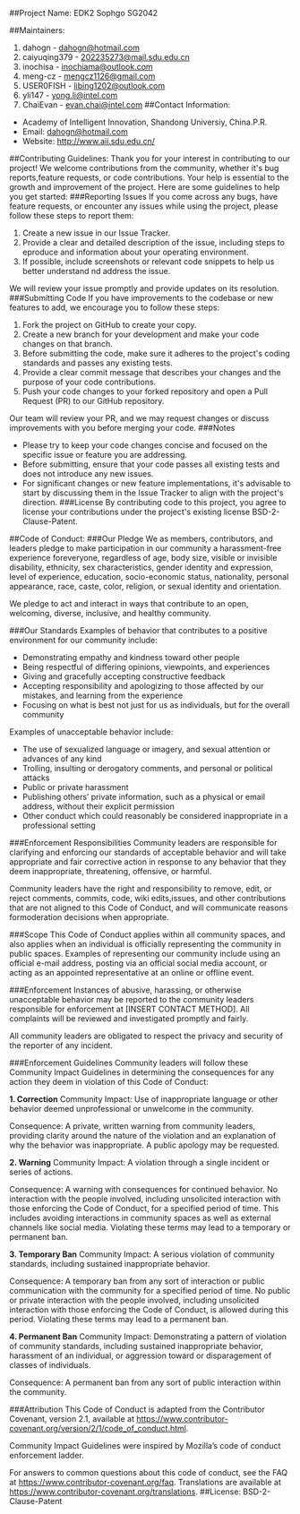 ##Project Name: EDK2 Sophgo SG2042

##Maintainers:
1. dahogn - dahogn@hotmail.com
2. caiyuqing379 - <202235273@mail.sdu.edu.cn>
3. inochisa - inochiama@outlook.com
4. meng-cz - mengcz1126@gmail.com
5. USER0FISH - <libing1202@outlook.com>
6. yli147 - <yong.li@intel.com>
7. ChaiEvan  - <evan.chai@intel.com>
##Contact Information:
- Academy of Intelligent Innovation, Shandong Universiy, China.P.R.
- Email:  dahogn@hotmail.com
- Website: http://www.aii.sdu.edu.cn/

##Contributing Guidelines:
Thank you for your interest in contributing to our project! We welcome contributions from the community, whether it's bug reports,feature requests, or code contributions. Your help is essential to the growth and improvement of the project. Here are some guidelines to help you get started:
###Reporting Issues
If you come across any bugs, have feature requests, or encounter any issues while using the project, please follow these steps to report them:
1. Create a new issue in our Issue Tracker.
2. Provide a clear and detailed description of the issue, including steps to eproduce and information about your operating environment.
3. If possible, include screenshots or relevant code snippets to help us better understand nd address the issue.

We will review your issue promptly and provide updates on its resolution.
###Submitting Code
If you have improvements to the codebase or new features to add, we encourage you to follow these steps:
1. Fork the project on GitHub to create your copy.
2. Create a new branch for your development and make your code changes on that branch.
3. Before submitting the code, make sure it adheres to the project's coding standards and passes any existing tests.
4. Provide a clear commit message that describes your changes and the purpose of your code contributions.
5. Push your code changes to your forked repository and open a Pull Request (PR) to our GitHub repository.

Our team will review your PR, and we may request changes or discuss improvements with you before merging your code.
###Notes
- Please try to keep your code changes concise and focused on the specific issue or feature you are addressing.
- Before submitting, ensure that your code passes all existing tests and does not introduce any new issues.
- For significant changes or new feature implementations, it's advisable to start by discussing them in the Issue Tracker to align with the project's direction.
###License
By contributing code to this project, you agree to license your contributions under the project's existing license BSD-2-Clause-Patent.

##Code of Conduct:
###Our Pledge
We as members, contributors, and leaders pledge to make participation in our community a harassment-free experience foreveryone, regardless of age, body size, visible or invisible disability, ethnicity, sex characteristics, gender identity and expression, level of experience, education, socio-economic status, nationality, personal appearance, race, caste, color, religion, or sexual identity and orientation.

We pledge to act and interact in ways that contribute to an open, welcoming, diverse, inclusive, and healthy community.

###Our Standards
Examples of behavior that contributes to a positive environment for our community include:

-  Demonstrating empathy and kindness toward other people
-  Being respectful of differing opinions, viewpoints, and experiences
-  Giving and gracefully accepting constructive feedback
-  Accepting responsibility and apologizing to those affected by our mistakes, and learning from the experience
-  Focusing on what is best not just for us as individuals, but for the overall community

Examples of unacceptable behavior include:

-  The use of sexualized language or imagery, and sexual attention or advances of any kind
-  Trolling, insulting or derogatory comments, and personal or political attacks
-  Public or private harassment
-  Publishing others’ private information, such as a physical or email address, without their explicit permission
-  Other conduct which could reasonably be considered inappropriate in a professional setting

###Enforcement Responsibilities
Community leaders are responsible for clarifying and enforcing our standards of acceptable behavior and will take appropriate and fair corrective action in response to any behavior that they deem inappropriate, threatening, offensive, or harmful.

Community leaders have the right and responsibility to remove, edit, or reject comments, commits, code, wiki edits,issues, and other contributions that are not aligned to this Code of Conduct, and will communicate reasons formoderation decisions when appropriate.

###Scope
This Code of Conduct applies within all community spaces, and also applies when an individual is officially representing the community in public spaces. Examples of representing our community include using an official e-mail address, posting via an official social media account, or acting as an appointed representative at an online or offline event.

###Enforcement
Instances of abusive, harassing, or otherwise unacceptable behavior may be reported to the community leaders responsible for enforcement at [INSERT CONTACT METHOD]. All complaints will be reviewed and investigated promptly and fairly.

All community leaders are obligated to respect the privacy and security of the reporter of any incident.

###Enforcement Guidelines
Community leaders will follow these Community Impact Guidelines in determining the consequences for any action they deem in violation of this Code of Conduct:

**1. Correction**
Community Impact: Use of inappropriate language or other behavior deemed unprofessional or unwelcome in the community.

Consequence: A private, written warning from community leaders, providing clarity around the nature of the violation and an explanation of why the behavior was inappropriate. A public apology may be requested.

**2. Warning**
Community Impact: A violation through a single incident or series of actions.

Consequence: A warning with consequences for continued behavior. No interaction with the people involved, including unsolicited interaction with those enforcing the Code of Conduct, for a specified period of time. This includes avoiding interactions in community spaces as well as external channels like social media. Violating these terms may lead to a temporary or permanent ban.

**3. Temporary Ban**
Community Impact: A serious violation of community standards, including sustained inappropriate behavior.

Consequence: A temporary ban from any sort of interaction or public communication with the community for a specified period of time. No public or private interaction with the people involved, including unsolicited interaction with those enforcing the Code of Conduct, is allowed during this period. Violating these terms may lead to a permanent ban.

**4. Permanent Ban**
Community Impact: Demonstrating a pattern of violation of community standards, including sustained inappropriate behavior, harassment of an individual, or aggression toward or disparagement of classes of individuals.

Consequence: A permanent ban from any sort of public interaction within the community.

###Attribution
This Code of Conduct is adapted from the Contributor Covenant, version 2.1, available at https://www.contributor-covenant.org/version/2/1/code_of_conduct.html.

Community Impact Guidelines were inspired by Mozilla’s code of conduct enforcement ladder.

For answers to common questions about this code of conduct, see the FAQ at https://www.contributor-covenant.org/faq. Translations are available at https://www.contributor-covenant.org/translations.
##License:
BSD-2-Clause-Patent
